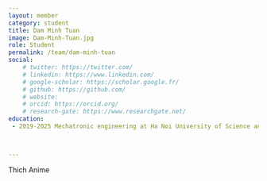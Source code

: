 ```yaml
---
layout: member
category: student
title: Dam Minh Tuan
image: Dam-Minh-Tuan.jpg
role: Student
permalink: /team/dam-minh-tuan
social:
    # twitter: https://twitter.com/
    # linkedin: https://www.linkedin.com/
    # google-scholar: https://scholar.google.fr/
    # github: https://github.com/
    # website:
    # orcid: https://orcid.org/
    # research-gate: https://www.researchgate.net/
education:
 - 2019-2025 Mechatronic engineering at Ha Noi University of Science and Technology



---
```


Thich Anime
